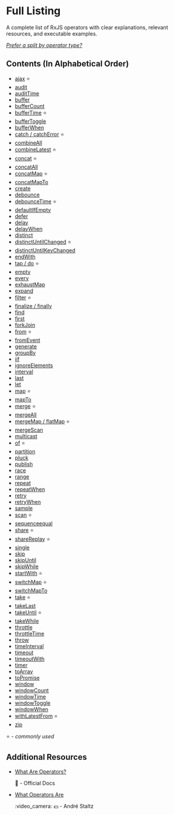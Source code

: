 # Full Listing

A complete list of RxJS operators with clear explanations, relevant resources, and executable examples.

[_Prefer a split by operator type?_](./)

## Contents \(In Alphabetical Order\)

* [ajax](creation/ajax.md) :star:
* [audit](filtering/audit.md)
* [auditTime](filtering/audittime.md)
* [buffer](transformation/buffer.md)
* [bufferCount](transformation/buffercount.md)
* [bufferTime](transformation/buffertime.md) :star:
* [bufferToggle](transformation/buffertoggle.md)
* [bufferWhen](transformation/bufferwhen.md)
* [catch / catchError](error_handling/catch.md) :star:
* [combineAll](combination/combineall.md)
* [combineLatest](combination/combinelatest.md) :star:
* [concat](combination/concat.md) :star:
* [concatAll](combination/concatall.md)
* [concatMap](transformation/concatmap.md) :star:
* [concatMapTo](transformation/concatmapto.md)
* [create](creation/create.md)
* [debounce](filtering/debounce.md)
* [debounceTime](filtering/debouncetime.md) :star:
* [defaultIfEmpty](conditional/defaultifempty.md)
* [defer](creation/defer.md)
* [delay](utility/delay.md)
* [delayWhen](utility/delaywhen.md)
* [distinct](filtering/distinct.md)
* [distinctUntilChanged](filtering/distinctuntilchanged.md) :star:
* [distinctUntilKeyChanged](filtering/distinctuntilkeychanged.md)
* [endWith](combination/endwith.md)
* [tap / do](utility/do.md) :star:
* [empty](creation/empty.md)
* [every](conditional/every.md)
* [exhaustMap](transformation/exhaustmap.md)
* [expand](transformation/expand.md)
* [filter](filtering/filter.md) :star:
* [finalize / finally](utility/finalize.md)
* [find](filtering/find.md)
* [first](filtering/first.md)
* [forkJoin](combination/forkjoin.md)
* [from](creation/from.md) :star:
* [fromEvent](creation/fromevent.md)
* [generate](creation/generate.md)
* [groupBy](transformation/groupby.md)
* [iif](conditional/iif.md)
* [ignoreElements](filtering/ignoreelements.md)
* [interval](creation/interval.md)
* [last](filtering/last.md)
* [let](utility/let.md)
* [map](transformation/map.md) :star:
* [mapTo](transformation/mapto.md)
* [merge](combination/merge.md) :star:
* [mergeAll](combination/mergeall.md)
* [mergeMap / flatMap](transformation/mergemap.md) :star:
* [mergeScan](transformation/mergescan.md)
* [multicast](multicasting/multicast.md)
* [of](creation/of.md) :star:
* [partition](transformation/partition.md)
* [pluck](transformation/pluck.md)
* [publish](multicasting/publish.md)
* [race](combination/race.md)
* [range](creation/range.md)
* [repeat](utility/repeat.md)
* [repeatWhen](https://github.com/JUNWOO45/learn-rxjs-korean/tree/8c9661a5ef018c109eae0814410977d79cebac1b/operators/utility/repeatwhen.md)
* [retry](error_handling/retry.md)
* [retryWhen](error_handling/retrywhen.md)
* [sample](filtering/sample.md)
* [scan](transformation/scan.md) :star:
* [sequenceequal](conditional/sequenceequal.md)
* [share](multicasting/share.md) :star:
* [shareReplay](multicasting/sharereplay.md) :star:
* [single](filtering/single.md)
* [skip](filtering/skip.md)
* [skipUntil](filtering/skipuntil.md)
* [skipWhile](filtering/skipwhile.md)
* [startWith](combination/startwith.md) :star:
* [switchMap](transformation/switchmap.md) :star:
* [switchMapTo](transformation/switchmapto.md)
* [take](filtering/take.md) :star:
* [takeLast](filtering/takelast.md)
* [takeUntil](filtering/takeuntil.md) :star:
* [takeWhile](filtering/takewhile.md)
* [throttle](filtering/throttle.md)
* [throttleTime](filtering/throttletime.md)
* [throw](creation/throw.md)
* [timeInterval](utility/timeinterval.md)
* [timeout](utility/timeout.md)
* [timeoutWith](utility/timeoutwith.md)
* [timer](creation/timer.md)
* [toArray](transformation/toarray.md)
* [toPromise](utility/topromise.md)
* [window](transformation/window.md)
* [windowCount](transformation/windowcount.md)
* [windowTime](transformation/windowtime.md)
* [windowToggle](transformation/windowtoggle.md)
* [windowWhen](transformation/windowwhen.md)
* [withLatestFrom](combination/withlatestfrom.md) :star:
* [zip](combination/zip.md)

:star: - _commonly used_

## Additional Resources

* [What Are Operators?](http://reactivex.io/rxjs/manual/overview.html#operators)

  :newspaper: - Official Docs

* [What Operators Are](https://egghead.io/lessons/rxjs-what-rxjs-operators-are)

  :video\_camera: :dollar: - André Staltz


